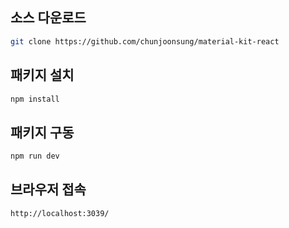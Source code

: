 ## 소스 다운로드

```bash
git clone https://github.com/chunjoonsung/material-kit-react
```

## 패키지 설치

```bash
npm install
```

## 패키지 구동

```bash
npm run dev
```

## 브라우저 접속

```
http://localhost:3039/
```

